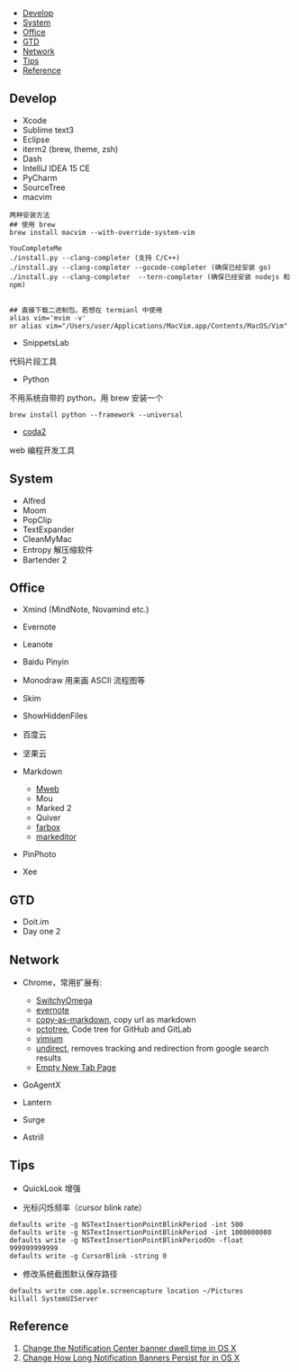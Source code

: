 
<!-- MarkdownTOC -->

- [Develop](#develop)
- [System](#system)
- [Office](#office)
- [GTD](#gtd)
- [Network](#network)
- [Tips](#tips)
- [Reference](#reference)

<!-- /MarkdownTOC -->


## Develop
- Xcode
- Sublime text3
- Eclipse
- iterm2 (brew, theme, zsh)
- Dash
- IntelliJ IDEA 15 CE
- PyCharm
- SourceTree
- macvim

```shell
两种安装方法
## 使用 brew
brew install macvim --with-override-system-vim

YouCompleteMe
./install.py --clang-completer (支持 C/C++)
./install.py --clang-completer --gocode-completer (确保已经安装 go)
./install.py --clang-completer  --tern-completer (确保已经安装 nodejs 和 npm)


## 直接下载二进制包，若想在 termianl 中使用
alias vim='mvim -v'
or alias vim="/Users/user/Applications/MacVim.app/Contents/MacOS/Vim"
```

- SnippetsLab
	
代码片段工具

- Python
    
不用系统自带的 python，用 brew 安装一个

```
brew install python --framework --universal
```

- [coda2](https://panic.com/coda/)
    
web 编程开发工具

## System
- Alfred
- Moom
- PopClip
- TextExpander
- CleanMyMac
- Entropy
	解压缩软件
- Bartender 2


## Office

- Xmind (MindNote, Novamind etc.)
- Evernote
- Leanote
- Baidu Pinyin
- Monodraw
	用来画 ASCII 流程图等

- Skim
- ShowHiddenFiles
- 百度云
- 坚果云


- Markdown
	- [Mweb](http://zh.mweb.im/)
	- Mou
	- Marked 2
	- Quiver
	- [farbox](https://www.farbox.com/service/app/desktop_editor)
	- [markeditor](http://markeditor.farbox.com/)

- PinPhoto
- Xee




## GTD

- Doit.im
- Day one 2


## Network

- Chrome，常用扩展有:
    - [SwitchyOmega](https://github.com/FelisCatus/SwitchyOmega)
    - [evernote](https://chrome.google.com/webstore/detail/evernote-web-clipper/pioclpoplcdbaefihamjohnefbikjilc?hl=zh-CN)
    - [copy-as-markdown](https://github.com/chitsaou/copy-as-markdown), copy url as markdown
    - [octotree](https://github.com/buunguyen/octotree), Code tree for GitHub and GitLab
    - [vimium](https://github.com/philc/vimium)
    - [undirect](https://github.com/xwipeoutx/undirect), removes tracking and redirection from google search results
    - [Empty New Tab Page](https://chrome.google.com/webstore/detail/empty-new-tab-page/dpjamkmjmigaoobjbekmfgabipmfilij?hl=zh-CN)


- GoAgentX
- Lantern
- Surge
- Astrill



## Tips

- QuickLook 增强


- 光标闪烁频率（cursor blink rate）

```shell
defaults write -g NSTextInsertionPointBlinkPeriod -int 500
defaults write -g NSTextInsertionPointBlinkPeriod -int 1000000000
defaults write -g NSTextInsertionPointBlinkPeriodOn -float 999999999999 
defaults write -g CursorBlink -string 0
```

- 修改系统截图默认保存路径

```
defaults write com.apple.screencapture location ~/Pictures
killall SystemUIServer
```





## Reference

1. [Change the Notification Center banner dwell time in OS X](http://www.cnet.com/news/change-the-notification-center-banner-dwell-time-in-os-x/)
2. [Change How Long Notification Banners Persist for in OS X](http://osxdaily.com/2014/01/29/change-notifications-banner-time-mac-os-x/)







